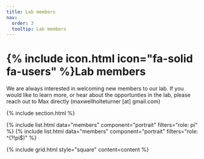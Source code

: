 ```yaml
---
title: Lab members
nav:
  order: 3
  tooltip: Lab members
---
```


# {% include icon.html icon="fa-solid fa-users" %}Lab members

We are always interested in welcoming new members to our lab. If you would like to learn more, or hear about the opportunties in the lab, please reach out to Max directly (maxwellholteturner [at] gmail.com)

{% include section.html %}

{% include list.html data="members" component="portrait" filters="role: pi" %}
{% include list.html data="members" component="portrait" filters="role: ^(?!pi$)" %}

{% include grid.html style="square" content=content %}
